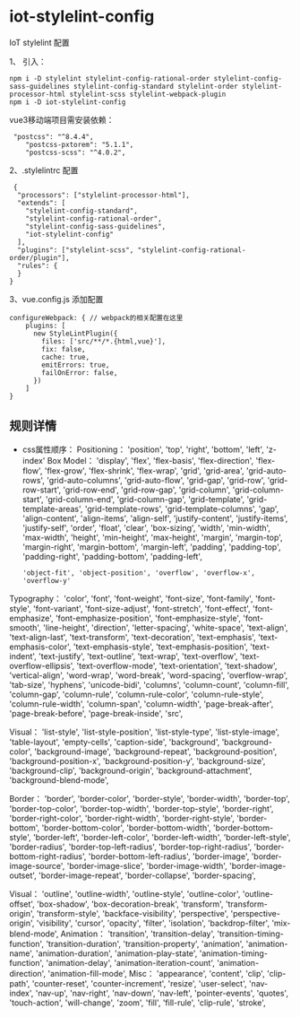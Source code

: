 # iot-stylelint-config
IoT stylelint 配置


1、 引入：

```
npm i -D stylelint stylelint-config-rational-order stylelint-config-sass-guidelines stylelint-config-standard stylelint-order stylelint-processor-html stylelint-scss stylelint-webpack-plugin
npm i -D iot-stylelint-config
```
vue3移动端项目需安装依赖：
```
 "postcss": "^8.4.4",
    "postcss-pxtorem": "5.1.1",
    "postcss-scss": "^4.0.2",
```

2、.stylelintrc 配置

```
 {
  "processors": ["stylelint-processor-html"],
  "extends": [
    "stylelint-config-standard",
    "stylelint-config-rational-order",
    "stylelint-config-sass-guidelines",
    "iot-stylelint-config"
  ],
  "plugins": ["stylelint-scss", "stylelint-config-rational-order/plugin"],
  "rules": {
  }
}
```

3、vue.config.js 添加配置

```
configureWebpack: { // webpack的相关配置在这里
    plugins: [
      new StyleLintPlugin({
        files: ['src/**/*.{html,vue}'],
        fix: false,
        cache: true,
        emitErrors: true,
        failOnError: false,
      })
    ]
}
```

## 规则详情

+ css属性顺序：
Positioning：
    'position', 'top', 'right', 'bottom', 'left', 'z-index'
Box Model：
    'display',
      'flex',
      'flex-basis',
      'flex-direction',
      'flex-flow',
      'flex-grow',
      'flex-shrink',
      'flex-wrap',
      'grid',
      'grid-area',
      'grid-auto-rows',
      'grid-auto-columns',
      'grid-auto-flow',
      'grid-gap',
      'grid-row',
      'grid-row-start',
      'grid-row-end',
      'grid-row-gap',
      'grid-column',
      'grid-column-start',
      'grid-column-end',
      'grid-column-gap',
      'grid-template',
      'grid-template-areas',
      'grid-template-rows',
      'grid-template-columns',
      'gap',
      'align-content',
      'align-items',
      'align-self',
      'justify-content',
      'justify-items',
      'justify-self',
      'order',
      'float',
      'clear',
      'box-sizing',
      'width',
      'min-width',
      'max-width',
      'height',
      'min-height',
      'max-height',
      'margin',
      'margin-top',
      'margin-right',
      'margin-bottom',
      'margin-left',
      'padding',
      'padding-top',
      'padding-right',
      'padding-bottom',
      'padding-left',

      'object-fit', 'object-position', 'overflow', 'overflow-x', 'overflow-y'
Typography：
    'color',
      'font',
      'font-weight',
      'font-size',
      'font-family',
      'font-style',
      'font-variant',
      'font-size-adjust',
      'font-stretch',
      'font-effect',
      'font-emphasize',
      'font-emphasize-position',
      'font-emphasize-style',
      'font-smooth',
      'line-height',
      'direction',
      'letter-spacing',
      'white-space',
      'text-align',
      'text-align-last',
      'text-transform',
      'text-decoration',
      'text-emphasis',
      'text-emphasis-color',
      'text-emphasis-style',
      'text-emphasis-position',
      'text-indent',
      'text-justify',
      'text-outline',
      'text-wrap',
      'text-overflow',
      'text-overflow-ellipsis',
      'text-overflow-mode',
      'text-orientation',
      'text-shadow',
      'vertical-align',
      'word-wrap',
      'word-break',
      'word-spacing',
      'overflow-wrap',
      'tab-size',
      'hyphens',
      'unicode-bidi',
      'columns',
      'column-count',
      'column-fill',
      'column-gap',
      'column-rule',
      'column-rule-color',
      'column-rule-style',
      'column-rule-width',
      'column-span',
      'column-width',
      'page-break-after',
      'page-break-before',
      'page-break-inside',
      'src',

Visual：
    'list-style',
      'list-style-position',
      'list-style-type',
      'list-style-image',
      'table-layout',
      'empty-cells',
      'caption-side',
      'background',
      'background-color',
      'background-image',
      'background-repeat',
      'background-position',
      'background-position-x',
      'background-position-y',
      'background-size',
      'background-clip',
      'background-origin',
      'background-attachment',
      'background-blend-mode',

Border：
    'border',
      'border-color',
      'border-style',
      'border-width',
      'border-top',
      'border-top-color',
      'border-top-width',
      'border-top-style',
      'border-right',
      'border-right-color',
      'border-right-width',
      'border-right-style',
      'border-bottom',
      'border-bottom-color',
      'border-bottom-width',
      'border-bottom-style',
      'border-left',
      'border-left-color',
      'border-left-width',
      'border-left-style',
      'border-radius',
      'border-top-left-radius',
      'border-top-right-radius',
      'border-bottom-right-radius',
      'border-bottom-left-radius',
      'border-image',
      'border-image-source',
      'border-image-slice',
      'border-image-width',
      'border-image-outset',
      'border-image-repeat',
      'border-collapse',
      'border-spacing',

Visual：
       'outline',
        'outline-width',
        'outline-style',
        'outline-color',
        'outline-offset',
        'box-shadow',
        'box-decoration-break',
        'transform',
        'transform-origin',
        'transform-style',
        'backface-visibility',
        'perspective',
        'perspective-origin',
        'visibility',
        'cursor',
        'opacity',
        'filter',
        'isolation',
        'backdrop-filter',
        'mix-blend-mode',
Animation：
    'transition',
      'transition-delay',
      'transition-timing-function',
      'transition-duration',
      'transition-property',
      'animation',
      'animation-name',
      'animation-duration',
      'animation-play-state',
      'animation-timing-function',
      'animation-delay',
      'animation-iteration-count',
      'animation-direction',
      'animation-fill-mode',
Misc：
     'appearance',
      'content',
      'clip',
      'clip-path',
      'counter-reset',
      'counter-increment',
      'resize',
      'user-select',
      'nav-index',
      'nav-up',
      'nav-right',
      'nav-down',
      'nav-left',
      'pointer-events',
      'quotes',
      'touch-action',
      'will-change',
      'zoom',
      'fill',
      'fill-rule',
      'clip-rule',
      'stroke',

